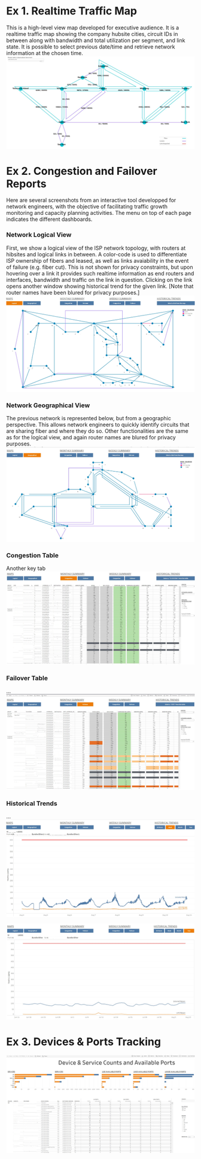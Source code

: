 # Ex 1. Realtime Traffic Map
This is a high-level view map developed for executive audience. It is a realtime traffic map showing the company hubsite cities, circuit IDs in between along with bandwidth and total utilization per segment, and link state. It is possible to select previous date/time and retrieve network information at the chosen time.
![highlevel](/assets/high-level-ipcore.png)

# Ex 2. Congestion and Failover Reports
Here are several screenshots from an interactive tool developped for network engineers, with the objective of facilitating traffic growth monitoring and capacity planning activities. The menu on top of each page indicates the different dashboards.

### Network Logical View
First, we show a logical view of the ISP network topology, with routers at hibsites and logical links in between. A color-code is used to differentiate ISP ownership of fibers and leased, as well as links avaiability in the event of failure (e.g. fiber cut). This is not shown for privacy constraints, but upon hovering over a link it provides such realtime information as end routers and interfaces, bandwidth and traffic on the link in question. Clicking on the link opens another window showing historical trend for the given link. \[Note that router names have been blured for privacy purposes.\]
![logical](/assets/logical-map.png)

### Network Geographical View
The previous network is represented below, but from a geographic perspective. This allows network engineers to quickly identify circuits that are sharing fiber and where they do so. Other functionalities are the same as for the logical view, and again router names are blured for privacy purposes. 
![geographical](/assets/geo-map.png)

### Congestion Table
Another key tab
![congestion](/assets/congestion.png)

### Failover Table
...
![failover](/assets/failover.png)

### Historical Trends
...
![trendW](/assets/trend-id-weekly.png)

![trendY](/assets/trend-id-year.png)

# Ex 3. Devices & Ports Tracking
![operations](/assets/device-ports.png)
